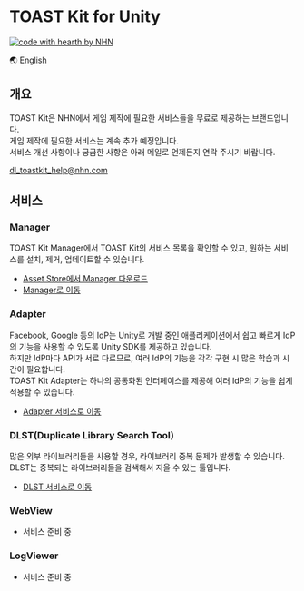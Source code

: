 # TOAST Kit for Unity

[![code with hearth by NHN ](https://img.shields.io/badge/%3C%2F%3E%20with%20%E2%99%A5%20by-NHN-ff1414.svg)](https://github.com/nhn)

🌏 [English](README.en.md)


## 개요

TOAST Kit은 NHN에서 게임 제작에 필요한 서비스들을 무료로 제공하는 브랜드입니다.<br/>
게임 제작에 필요한 서비스는 계속 추가 예정입니다.<br/>
서비스 개선 사항이나 궁금한 사항은 아래 메일로 언제든지 연락 주시기 바랍니다.

dl_toastkit_help@nhn.com


## 서비스

### Manager

TOAST Kit Manager에서 TOAST Kit의 서비스 목록을 확인할 수 있고, 원하는 서비스를 설치, 제거, 업데이트할 수 있습니다.

* [Asset Store에서 Manager 다운로드](https://assetstore.unity.com/packages/templates/systems/toast-kit-manager-147711)
* [Manager로 이동](docs/Manager/README.md)

### Adapter

Facebook, Google 등의 IdP는 Unity로 개발 중인 애플리케이션에서 쉽고 빠르게 IdP의 기능을 사용할 수 있도록 Unity SDK를 제공하고 있습니다.<br/>
하지만 IdP마다 API가 서로 다르므로, 여러 IdP의 기능을 각각 구현 시 많은 학습과 시간이 필요합니다.<br/>
TOAST Kit Adapter는 하나의 공통화된 인터페이스를 제공해 여러 IdP의 기능을 쉽게 적용할 수 있습니다.

* [Adapter 서비스로 이동](docs/Adapter/README.md)

### DLST(Duplicate Library Search Tool)

많은 외부 라이브러리들을 사용할 경우, 라이브러리 중복 문제가 발생할 수 있습니다.
DLST는 중복되는 라이브러리들을 검색해서 지울 수 있는 툴입니다.

* [DLST 서비스로 이동](docs/DLST/README.md)

### WebView

* 서비스 준비 중

### LogViewer

* 서비스 준비 중